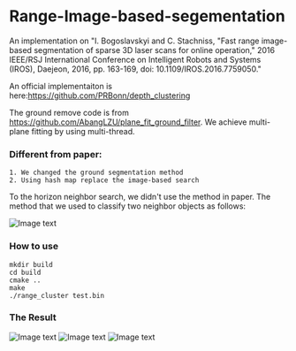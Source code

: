 # Range-Image-based-segementation
An implementation on "I. Bogoslavskyi and C. Stachniss, "Fast range image-based segmentation of sparse 3D laser scans for online operation," 2016 IEEE/RSJ International Conference on Intelligent Robots and Systems (IROS), Daejeon, 2016, pp. 163-169, doi: 10.1109/IROS.2016.7759050."

An official implementaiton is here:https://github.com/PRBonn/depth_clustering 

The ground remove code is from https://github.com/AbangLZU/plane_fit_ground_filter. We achieve multi-plane fitting by using multi-thread.

### Different from paper:

    1. We changed the ground segmentation method
    2. Using hash map replace the image-based search
    
To the horizon neighbor search, we didn't use the method in paper. The method that we used to classify two neighbor objects as follows: 

![Image text](https://github.com/WAN96/Range-Image-based-segementation/blob/master/image/threshood.jpeg)

    
    
### How to use

    mkdir build
    cd build
    cmake ..
    make
    ./range_cluster test.bin

### The Result

![Image text](https://github.com/WAN96/Range-Image-based-segementation/blob/master/image/cloud.png)
![Image text](https://github.com/WAN96/Range-Image-based-segementation/blob/master/image/range_image_only.png)
![Image text](https://github.com/WAN96/Range-Image-based-segementation/blob/master/image/range_image_with_cluster.png)

